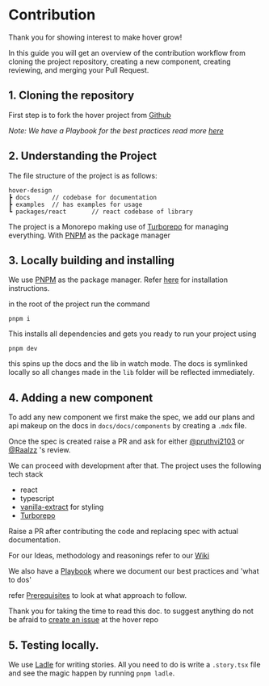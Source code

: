 # Contribution

Thank you for showing interest to make hover grow!

In this guide you will get an overview of the contribution workflow from cloning the project repository, creating a new component, creating reviewing, and merging your Pull Request.

## 1. Cloning the repository

First step is to fork the hover project from [Github](https://github.com/antstackio/hover-design)

_Note: We have a Playbook for the best practices read more [here](/docs/wiki/playbooks/git_playbook)_

## 2. Understanding the Project

The file structure of the project is as follows:

```
hover-design
┣ docs      // codebase for documentation
┣ examples  // has examples for usage
┗ packages/react       // react codebase of library
```

The project is a Monorepo making use of [Turborepo](https://turborepo.org/) for managing everything. With [PNPM](https://pnpm.io/) as the package manager

## 3. Locally building and installing

We use [PNPM](https://pnpm.io/) as the package manager. Refer [here](https://pnpm.io/installation) for installation instructions.

in the root of the project run the command

```
pnpm i
```

This installs all dependencies and gets you ready to run your project using

```
pnpm dev
```

this spins up the docs and the lib in watch mode. The docs is symlinked locally so all changes made in the `lib` folder will be reflected immediately.

## 4. Adding a new component

To add any new component we first make the spec, we add our plans and api makeup on the docs in `docs/docs/components` by creating a `.mdx` file.

Once the spec is created raise a PR and ask for either
[@pruthvi2103](https://github.com/pruthvi2103) or [@Raalzz](https://github.com/Raalzz) 's review.

We can proceed with development after that. The project uses the following tech stack

- react
- typescript
- [vanilla-extract](https://vanilla-extract.style/) for styling
- [Turborepo](https://turborepo.org/)

Raise a PR after contributing the code and replacing spec with actual documentation.

For our Ideas, methodology and reasonings refer to our [Wiki](/docs/wiki/home)

We also have a [Playbook](/docs/wiki/playbooks/git_playbook) where we document our best practices and 'what to dos'

refer [Prerequisites](/docs/wiki/getting_started) to look at what approach to follow.

Thank you for taking the time to read this doc. to suggest anything do not be afraid to [create an issue](https://github.com/antstackio/hover-design/issues/new) at the hover repo

## 5. Testing locally.

We use [Ladle](https://ladle.dev/) for writing stories. All you need to do is write a `.story.tsx` file and see the magic happen by running `pnpm ladle`.
